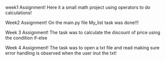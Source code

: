 week1 Assignment!
Here it a small math project using operators to do calculations!

Week2 Assignment!
On the main.py file My_list task was done!!!

Week 3 Assignment!
The task was to calculate the discount of price using the condition if-else

Week 4 Assignment!
The task was to open a txt file and read making sure error handling is observed when the user inut the txt!
